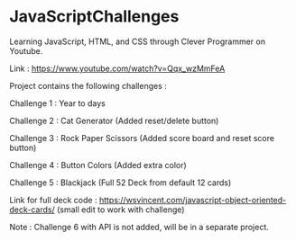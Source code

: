 # JavaScriptChallenges
Learning JavaScript, HTML, and CSS through Clever Programmer on Youtube.

Link : https://www.youtube.com/watch?v=Qqx_wzMmFeA

Project contains the following challenges :

Challenge 1 : Year to days

Challenge 2 : Cat Generator (Added reset/delete button)

Challenge 3 : Rock Paper Scissors (Added score board and reset score button)

Challenge 4 : Button Colors (Added extra color)

Challenge 5 : Blackjack (Full 52 Deck from default 12 cards)

Link for full deck code : https://wsvincent.com/javascript-object-oriented-deck-cards/ (small edit to work with challenge)

Note : Challenge 6 with API is not added, will be in a separate project.
